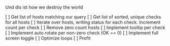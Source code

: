 Und dis ist how we destroy the world

[ ] Get list of hosts matching our query
[ ] Get list of sorted, unique checks for all hosts
[ ] Iterate over hosts, writing status for each check. Increment count per check
[ ] Remove zero count hosts
[ ] Implement tooltip per check
[ ] Implement auto rotate per non-zero check (OK == 0)
[ ] Implement full screen toggle
[ ] Optimize loops 
[ ] Profit
